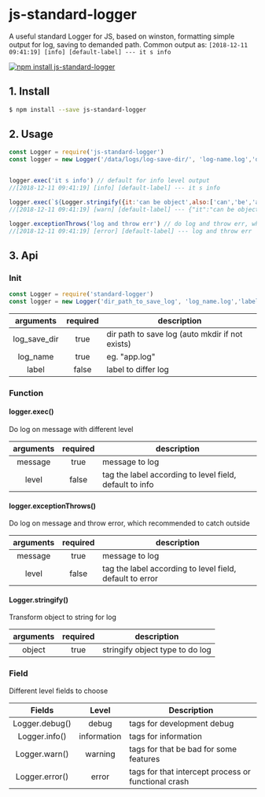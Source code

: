 # js-standard-logger

A useful standard Logger for JS, based on winston, formatting simple output for log, saving to demanded path.
Common output as: ` [2018-12-11 09:41:19] [info] [default-label] --- it s info `

[![npm install js-standard-logger](https://nodei.co/npm/js-standard-logger.png?mini=true)](https://www.npmjs.com/package/js-standard-logger)

## 1. Install

```bash
$ npm install --save js-standard-logger
```

## 2. Usage

```javascript
const Logger = require('js-standard-logger')
const logger = new Logger('/data/logs/log-save-dir/', 'log-name.log','default-label') // initialize


logger.exec('it s info') // default for info level output
//[2018-12-11 09:41:19] [info] [default-label] --- it s info

logger.exec(`${Logger.stringify({it:'can be object',also:['can','be','array']})}`,Logger.WARN()) // choose diff level
//[2018-12-11 09:41:19] [warn] [default-label] --- {"it":"can be object","also":["can","be","array"]}

logger.exceptionThrows('log and throw err') // do log and throw err, which required try-catch
//[2018-12-11 09:41:19] [error] [default-label] --- log and throw err
```

## 3. Api

### Init

```javascript
const Logger = require('standard-logger')
const logger = new Logger('dir_path_to_save_log', 'log_name.log','label_to_tag')
```

|arguments|required|description|
|:------:|:------:|------|
|log_save_dir|true|dir path to save log (auto mkdir if not exists)|
|log_name|true|eg. "app.log"|
|label|false|label to differ log|

### Function

#### logger.exec()

Do log on message with different level

|arguments|required|description|
|:------:|:------:|------|
|message|true|message to log|
|level|false|tag the label according to level field, default to info|

#### logger.exceptionThrows()

Do log on message and throw error, which recommended to catch outside

|arguments|required|description|
|:------:|:------:|------|
|message|true|message to log|
|level|false|tag the label according to level field, default to error|

#### Logger.stringify()

Transform object to string for log

|arguments|required|description|
|:------:|:------:|------|
|object|true|stringify object type to do log|

### Field

Different level fields to choose

| Fields | Level | Description |
|:------:|:------:|------|
| Logger.debug() | debug | tags for development debug |
| Logger.info() | information | tags for information |
| Logger.warn() | warning | tags for that be bad for some features |
| Logger.error() | error | tags for that intercept process or functional crash |

